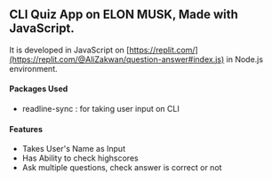 ## CLI Quiz App on ELON MUSK, Made with JavaScript.

It is developed in JavaScript on [https://replit.com/](https://replit.com/@AliZakwan/question-answer#index.js) in Node.js environment.

#### Packages Used

- readline-sync : for taking user input on CLI

#### Features

- Takes User's Name as Input
- Has Ability to check highscores
- Ask multiple questions, check answer is correct or not

